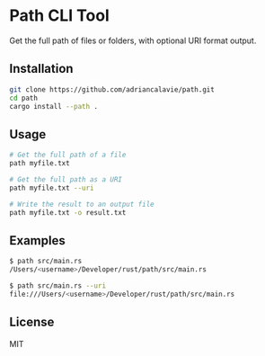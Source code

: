 # Path CLI Tool

Get the full path of files or folders, with optional URI format output.

## Installation

```bash
git clone https://github.com/adriancalavie/path.git
cd path
cargo install --path .
```

## Usage

```bash
# Get the full path of a file
path myfile.txt

# Get the full path as a URI
path myfile.txt --uri

# Write the result to an output file
path myfile.txt -o result.txt
```

## Examples

```bash
$ path src/main.rs
/Users/<username>/Developer/rust/path/src/main.rs

$ path src/main.rs --uri
file:///Users/<username>/Developer/rust/path/src/main.rs
```

## License

MIT
